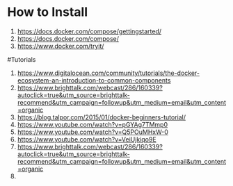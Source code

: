# How to Install

1. https://docs.docker.com/compose/gettingstarted/
2. https://docs.docker.com/compose/
3. https://www.docker.com/tryit/

#Tutorials

1. https://www.digitalocean.com/community/tutorials/the-docker-ecosystem-an-introduction-to-common-components
2. https://www.brighttalk.com/webcast/286/160339?autoclick=true&utm_source=brighttalk-recommend&utm_campaign=followup&utm_medium=email&utm_content=organic
2. https://blog.talpor.com/2015/01/docker-beginners-tutorial/
2. https://www.youtube.com/watch?v=pGYAg7TMmp0
3. https://www.youtube.com/watch?v=Q5POuMHxW-0
4. https://www.youtube.com/watch?v=VeiUjkiqo9E
5. https://www.brighttalk.com/webcast/286/160339?autoclick=true&utm_source=brighttalk-recommend&utm_campaign=followup&utm_medium=email&utm_content=organic
6. 
